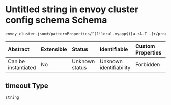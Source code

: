 # Untitled string in envoy cluster config schema Schema

```txt
envoy_cluster.json#/patternProperties/^(?!local-myapp$)[a-zA-Z_-]+/properties/timeout
```



| Abstract            | Extensible | Status         | Identifiable            | Custom Properties | Additional Properties | Access Restrictions | Defined In                                                                |
| :------------------ | :--------- | :------------- | :---------------------- | :---------------- | :-------------------- | :------------------ | :------------------------------------------------------------------------ |
| Can be instantiated | No         | Unknown status | Unknown identifiability | Forbidden         | Allowed               | none                | [envoy\_cluster.json\*](../out/envoy_cluster.json "open original schema") |

## timeout Type

`string`

